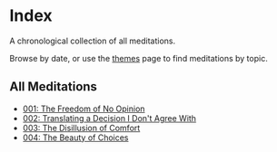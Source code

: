 # Index

A chronological collection of all meditations. 

Browse by date, or use the [themes](themes.md) page to find meditations by topic.

## All Meditations

- [001: The Freedom of No Opinion](meditations/001_the_freedom_of_no_opinion.md)
- [002: Translating a Decision I Don't Agree With](meditations/002_control_and_acceptance.md)
- [003: The Disillusion of Comfort](meditations/003_the_disillusion_of_comfort.md)
- [004: The Beauty of Choices](meditations/004_the_beauty_of_choices.md)